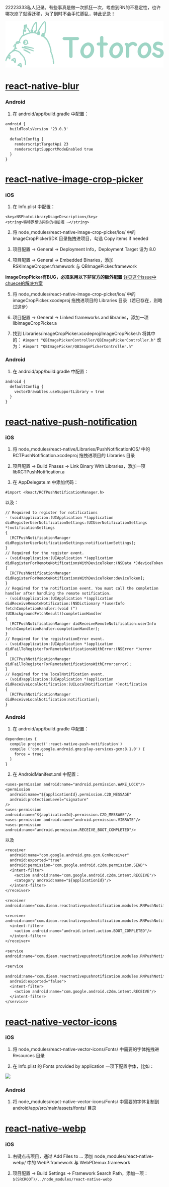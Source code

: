 22223333私人记录。有些事真是做一次抓狂一次，考虑到RN的不稳定性，也许哪次崩了就得迁移，为了到时不会手忙脚乱，特此记录！

![Logo](./images/logo.png)

# [react-native-blur](https://github.com/react-native-community/react-native-blur)

### Android

1. 在 android/app/build.gradle 中配置：

```
android {
  buildToolsVersion '23.0.3'

  defaultConfig {
    renderscriptTargetApi 23
    renderscriptSupportModeEnabled true
  }
}
```



# [react-native-image-crop-picker](https://github.com/ivpusic/react-native-image-crop-picker)

### iOS

1. 在 Info.plist 中配置：
```
<key>NSPhotoLibraryUsageDescription</key>
<string>特特罗想访问你的相册喔 ~</string>
```

2. 将 node_modules/react-native-image-crop-picker/ios/ 中的 ImageCropPickerSDK 目录拖拽进项目，勾选 Copy items if needed

3. 项目配置 -> General -> Deployment Info，Deployment Target 设为 8.0

4. 项目配置 -> General -> Embedded Binaries，添加 RSKImageCropper.framework 与
 QBImagePicker.framework

**imageCropPicker有BUG，必须采用以下非官方的额外配置**
[详见这个issue中chuece的解决方案](https://github.com/ivpusic/react-native-image-crop-picker/issues/414)

5. 将 node_modules/react-native-image-crop-picker/ios/ 中的 imageCropPicker.xcodeproj 拖拽进项目的 Libraries 目录（若已存在，则略过这步）

6. 项目配置 -> General -> Linked frameworks and libraries，添加一项 libimageCropPicker.a

7. 找到 Libraries/imageCropPicker.xcodeproj/ImageCropPicker.h
将其中的：
``#import "QBImagePickerController/QBImagePickerController.h"``
改为：
``#import "QBImagePicker/QBImagePickerController.h"``

### Android

1. 在 android/app/build.gradle 中配置：

```
android {
  defaultConfig {
    vectorDrawables.useSupportLibrary = true
  }
}
```



# [react-native-push-notification](https://github.com/zo0r/react-native-push-notification)

### iOS

1. 将 node_modules/react-native/Libraries/PushNotificationIOS/ 中的 RCTPushNotification.xcodeproj 拖拽进项目的 Libraries 目录

2. 项目配置 -> Build Phases -> Link Binary With Libraries，添加一项 libRCTPushNotification.a

3. 在 AppDelegate.m 中添加代码：

```
#import <React/RCTPushNotificationManager.h>
```

以及：

```
// Required to register for notifications
- (void)application:(UIApplication *)application didRegisterUserNotificationSettings:(UIUserNotificationSettings *)notificationSettings
{
  [RCTPushNotificationManager didRegisterUserNotificationSettings:notificationSettings];
}
// Required for the register event.
- (void)application:(UIApplication *)application didRegisterForRemoteNotificationsWithDeviceToken:(NSData *)deviceToken
{
  [RCTPushNotificationManager didRegisterForRemoteNotificationsWithDeviceToken:deviceToken];
}
// Required for the notification event. You must call the completion handler after handling the remote notification.
- (void)application:(UIApplication *)application didReceiveRemoteNotification:(NSDictionary *)userInfo
fetchCompletionHandler:(void (^)(UIBackgroundFetchResult))completionHandler
{
  [RCTPushNotificationManager didReceiveRemoteNotification:userInfo fetchCompletionHandler:completionHandler];
}
// Required for the registrationError event.
- (void)application:(UIApplication *)application didFailToRegisterForRemoteNotificationsWithError:(NSError *)error
{
  [RCTPushNotificationManager didFailToRegisterForRemoteNotificationsWithError:error];
}
// Required for the localNotification event.
- (void)application:(UIApplication *)application didReceiveLocalNotification:(UILocalNotification *)notification
{
  [RCTPushNotificationManager didReceiveLocalNotification:notification];
}
```

### Android

1. 在 android/app/build.gradle 中配置：

```
dependencies {
  compile project(':react-native-push-notification')
  compile ('com.google.android.gms:play-services-gcm:8.1.0') {
    force = true;
  }
}
```

2. 在 AndroidManifest.xml 中配置：

```
<uses-permission android:name="android.permission.WAKE_LOCK"/>
<permission
  android:name="${applicationId}.permission.C2D_MESSAGE"
  android:protectionLevel="signature"
/>
<uses-permission android:name="${applicationId}.permission.C2D_MESSAGE"/>
<uses-permission android:name="android.permission.VIBRATE"/>
<uses-permission android:name="android.permission.RECEIVE_BOOT_COMPLETED"/>
```

以及

```
<receiver
  android:name="com.google.android.gms.gcm.GcmReceiver"
  android:exported="true"
  android:permission="com.google.android.c2dm.permission.SEND">
  <intent-filter>
    <action android:name="com.google.android.c2dm.intent.RECEIVE"/>
    <category android:name="${applicationId}"/>
  </intent-filter>
</receiver>

<receiver android:name="com.dieam.reactnativepushnotification.modules.RNPushNotificationPublisher"/>

<receiver android:name="com.dieam.reactnativepushnotification.modules.RNPushNotificationBootEventReceiver">
  <intent-filter>
    <action android:name="android.intent.action.BOOT_COMPLETED"/>
  </intent-filter>
</receiver>

<service android:name="com.dieam.reactnativepushnotification.modules.RNPushNotificationRegistrationService"/>

<service
  android:name="com.dieam.reactnativepushnotification.modules.RNPushNotificationListenerService"
  android:exported="false">
  <intent-filter>
    <action android:name="com.google.android.c2dm.intent.RECEIVE"/>
  </intent-filter>
</service>
```



# [react-native-vector-icons](https://github.com/oblador/react-native-vector-icons)

### iOS

1. 将 node_modules/react-native-vector-icons/Fonts/ 中需要的字体拖拽进 Resources 目录

2. 在 Info.plist 的 Fonts provided by application 一项下配置字体，比如：

![](https://cloud.githubusercontent.com/assets/378279/12421498/2db1f93a-be88-11e5-89c8-2e563ba6251a.png)

### Android

1. 将 node_modules/react-native-vector-icons/Fonts/ 中需要的字体复制到
 android/app/src/main/assets/fonts/ 目录



# [react-native-webp](https://github.com/dbasedow/react-native-webp)

### iOS

1. 右键点击项目，通过 Add Files to ... 添加 node_modules/react-native-webp/ 中的 WebP.framework 与 WebPDemux.framework

2. 项目配置 -> Build Settings -> Framework Search Path，添加一项：
``$(SRCROOT)/../node_modules/react-native-webp``